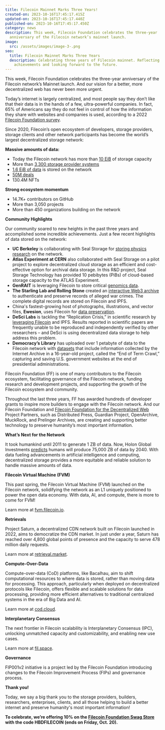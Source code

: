 ```yaml
---
title: Filecoin Mainnet Marks Three Years!
created-on: 2023-10-16T17:45:17.415Z
updated-on: 2023-10-16T17:45:17.440Z
published-on: 2023-10-16T17:45:17.450Z
category: news
description: This week, Filecoin Foundation celebrates the three-year
  anniversary of the Filecoin network’s mainnet launch.
image:
  src: /assets/images/image-3-.png
seo:
  title: Filecoin Mainnet Marks Three Years
  description: Celebrating three years of Filecoin mainnet. Reflecting on the
    achievements and looking forward to the future.
---
```


This week, Filecoin Foundation celebrates the three-year anniversary of the Filecoin network’s Mainnet launch. And our vision for a better, more decentralized web has never been more urgent.

Today’s internet is largely centralized, and most people say they don’t like that their data is in the hands of a few, ultra-powerful companies. In fact, 65% of Americans say they do not feel in control of how the information they share with websites and companies is used, according to a 2022 [Filecoin Foundation survey](https://fil.org/blog/new-survey-american-consumers-are-ready-to-change-up-to-web3/).

Since 2020, Filecoin’s open ecosystem of developers, storage providers, storage clients and other network participants has become the world’s largest decentralized storage network:

**Massive amounts of data:**

- Today the Filecoin network has more than [10 EiB](https://dashboard.starboard.ventures/capacity-services) of storage capacity
- M﻿ore than [3,300 storage provider systems](https://filecoin.io/blog/posts/filecoin-news-75/)
- [1.6 EiB of data](https://dashboard.starboard.ventures/capacity-services) is stored on the network
- [50M deals](https://dashboard.starboard.ventures/market-deals)
- 130.4M NFTs

**Strong ecosystem momentum**

- 14.7K+ contributors on GitHub
- More than 3,050 projects
- More than 450 organizations building on the network

**Community Highlights**

Our community soared to new heights in the past three years and accomplished some incredible achievements. Just a few recent highlights of data stored on the network:

- **UC Berkeley** is collaborating with Seal Storage for [storing physics research](https://www.newswire.ca/news-releases/uc-berkeley-engages-seal-storage-web3-technology-to-advance-innovative-neutrino-physics-research-883282087.html) on the network.
- **Atlas Experiment at CERN** also collaborated with Seal Storage on a pilot project to explore decentralized cloud storage as an efficient and cost-effective option for archival data storage. In this R&D project, Seal Storage Technology has provided 10 pebibytes (PiBs) of cloud-based storage capacity to the ATLAS Experiment.
- **GenRAIT** is leveraging Filecoin to store critical [genomics data](https://fil.org/blog/case-study-genrait-leverages-filecoin-network-for-greater-visibility-access-and-storage-of-genomic-data/).
- **The Starling Lab and Rolling Stone** created an [interactive Web3 archive](https://investigation.rollingstone.com/dj-photo-war-crimes-bosnia/) to authenticate and preserve records of alleged war crimes. The complete digital records are stored on Filecoin and IPFS.
- China's fastest-growing host of photographs, illustrations, and vector files, **Ewesion**, uses Filecoin for [data preservation](https://filecoinfoundation.medium.com/storage-company-ewesion-leverages-filecoin-network-for-data-preservation-e36cecc84e0e).
- **DeSci Labs** is tackling the “Replication Crisis,” in scientific research by [leveraging Filecoin](https://fil.org/blog/case-study-desci-labs-and-filecoin-enabling-a-future-of-open-science/) and IPFS. Results reported in scientific papers are frequently unable to be reproduced and independently verified by other researchers – and DeSci is using decentralized data storage to help address this problem.
- **Democracy’s Library** has uploaded over 1 petabyte of data to the Filecoin network with [datasets](https://fil.org/blog/democracy%E2%80%99s-library-announces-more-than-a-petabyte-of-government-data-uploaded-to-the-filecoin-network/) that include information collected by the Internet Archive in a 16-year-old project, called the “End of Term Crawl,” capturing and saving U.S. government websites at the end of presidential administrations.

Filecoin Foundation (FF) is one of many contributors to the Filecoin ecosystem, facilitating governance of the Filecoin network, funding research and development projects, and supporting the growth of the Filecoin ecosystem and community.

Throughout the last three years, FF has awarded hundreds of developer grants to inspire more builders to engage with the Filecoin network. And our Filecoin Foundation and [Filecoin Foundation for the Decentralized Web](https://ffdweb.org/) Project Partners, such as Distributed Press, Guardian Project, OpenArchive, MuckRock, and Prelinger Archives, are creating and supporting better technology to preserve humanity’s most important information.

**What’s Next for the Network**

It took humankind until 2011 to generate 1 ZB of data. Now, Holon Global Investments [predicts](https://holon.investments/the-holon-data-report-part-3-a-history-of-data-storage-and-a-closer-look-at-data-centres/#:~:text=Reports-,The%20Holon%20Data%20Report%20Part%203%3A%20A%20history%20of%20data,closer%20look%20at%20data%20centres&text=It%20took%20humankind%20until%202011,systems%20used%20to%20store%20data.) humans will produce 75,000 ZB of data by 2040. With data fueling advancements in artificial intelligence and computing, decentralized storage provides a more equitable and reliable solution to handle massive amounts of data.

**Filecoin Virtual Machine (FVM)**

This past spring, the Filecoin Virtual Machine (FVM) launched on the Filecoin network, solidifying the network as an L1 uniquely positioned to power the open data economy. With data, AI, and compute, there is more to come for FVM!

Learn more at [fvm.filecoin.io](https://fvm.filecoin.io/).

**Retrievals**

Project Saturn, a decentralized CDN network built on Filecoin launched in 2022, aims to democratize the CDN market. In just under a year, Saturn has reached over 4,800 global points of presence and the capacity to serve 478 million daily requests.

Learn more at [retrieval.market](https://retrieval.market/).

**Compute-Over-Data**

Compute-over-data (CoD) platforms, like Bacalhau, aim to shift computational resources to where data is stored, rather than moving data for processing. This approach, particularly when deployed on decentralized protocols like Filecoin, offers flexible and scalable solutions for data processing, providing more efficient alternatives to traditional centralized systems in the era of Big Data and AI.

Learn more at [cod.cloud](https://www.cod.cloud/).

**Interplanetary Consensus**

The next frontier in Filecoin scalability is Interplanetary Consensus (IPC), unlocking unmatched capacity and customizability, and enabling new use cases.

Learn more at [fil.space](https://fil.space/).

**Governance**

FIP001v2 initiative is a project led by the Filecoin Foundation introducing changes to the Filecoin Improvement Process (FIPs) and governance process.

**Thank you!**

Today, we say a big thank you to the storage providers, builders, researchers, enterprises, clients, and all those helping to build a better internet and preserve humanity's most important information!

**To celebrate, we’re offering 10% on the [Filecoin Foundation Swag Store](https://swag.fil.org/) with the code HBDFILECOIN (ends on Friday, Oct. 20).**
